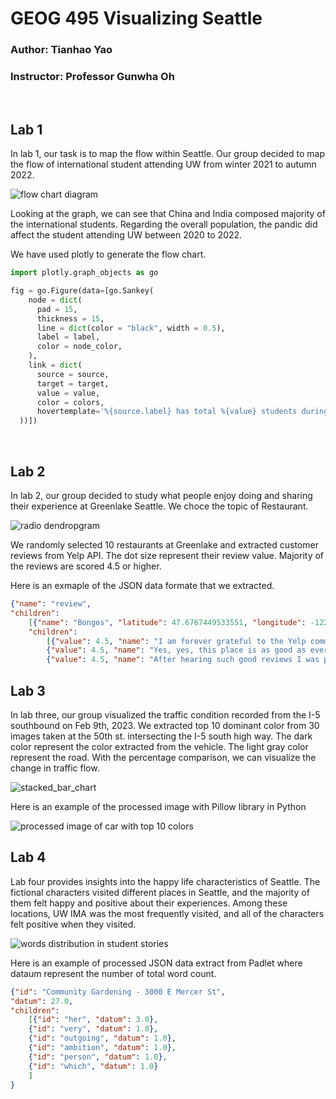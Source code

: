# GEOG 495 Visualizing Seattle
### Author: Tianhao Yao
### Instructor: Professor Gunwha Oh
<br>


## Lab 1
<P>
In lab 1, our task is to map the flow within Seattle. Our group decided to map the flow of international student attending UW from winter 2021 to autumn 2022.

![flow chart diagram](static/flow-chart.png)

Looking at the graph, we can see that China and India composed majority of the international students. Regarding the overall population, the pandic did affect the student attending UW between 2020 to 2022.

We have used plotly to generate the flow chart.

```python
import plotly.graph_objects as go

fig = go.Figure(data=[go.Sankey(
    node = dict(
      pad = 15,
      thickness = 15,
      line = dict(color = "black", width = 0.5),
      label = label,
      color = node_color,
    ),    
    link = dict(
      source = source,
      target = target,
      value = value,
      color = colors,
      hovertemplate='%{source.label} has total %{value} students during %{target.label}<extra></extra>',
  ))])

```
<br>

## Lab 2

In lab 2, our group decided to study what people enjoy doing and sharing their experience at Greenlake Seattle. We choce the topic of Restaurant.

![radio dendropgram](static/radio-dendropgram.jpeg)

We randomly selected 10 restaurants at Greenlake and extracted customer reviews from Yelp API. The dot size represent their review value. Majority of the reviews are scored 4.5 or higher. 

Here is an exmaple of the JSON data formate that we extracted. 

```json
{"name": "review", 
"children": 
    [{"name": "Bongos", "latitude": 47.6767449533551, "longitude": -122.346925400198, 
    "children": 
        [{"value": 4.5, "name": "I am forever grateful to the Yelp community for helping us find this spot. It must feel like an echochamber of positive reviews for newcomers but this place..."}, 
        {"value": 4.5, "name": "Yes, yes, this place is as good as everyone says. Trust me, I've come here 3x and it was randomly closed...and I still came back to try it...and then came..."}, 
        {"value": 4.5, "name": "After hearing such good reviews I was pleasantly surprised that this food lives up to its reputation. The veggie platter was particularly amazing for..."}]}]}
```

## Lab 3

In lab three, our group visualized the traffic condition recorded from the I-5 southbound on Feb 9th, 2023. We extracted top 10 dominant color from 30 images taken at the 50th st. intersecting the I-5 south high way. The dark color represent the color extracted from the vehicle. The light gray color represent the road. With the percentage comparison, we can visualize the change in traffic flow.

![stacked_bar_chart](static/stacked_bar_chart.png)

Here is an example of the processed image with Pillow library in Python

![processed image of car with top 10 colors](static/processed-car-color.png)



## Lab 4

Lab four provides insights into the happy life characteristics of Seattle. The fictional characters visited different places in Seattle, and the majority of them felt happy and positive about their experiences. Among these locations, UW IMA was the most frequently visited, and all of the characters felt positive when they visited.

![words distribution in student stories](static/words-distribution.png)

Here is an example of processed JSON data extract from Padlet where dataum represent the number of total word count. 

```json
{"id": "Community Gardening - 3000 E Mercer St", 
"datum": 27.0, 
"children": 
    [{"id": "her", "datum": 3.0}, 
    {"id": "very", "datum": 1.0}, 
    {"id": "outgoing", "datum": 1.0}, 
    {"id": "ambition", "datum": 1.0}, 
    {"id": "person", "datum": 1.0}, 
    {"id": "which", "datum": 1.0}
    ]
} 
```